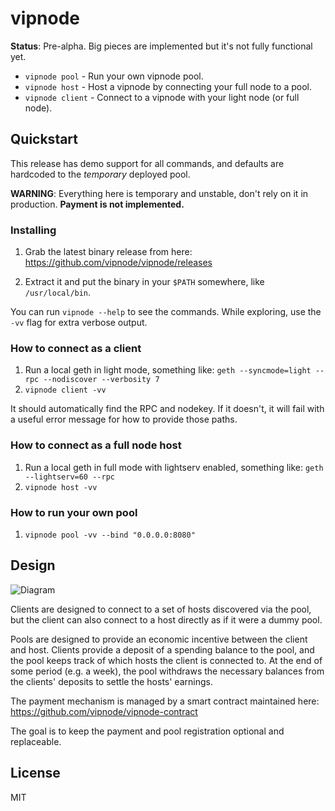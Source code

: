 # vipnode

**Status**: Pre-alpha. Big pieces are implemented but it's not fully functional
yet.

* `vipnode pool` - Run your own vipnode pool.
* `vipnode host` - Host a vipnode by connecting your full node to a pool.
* `vipnode client` - Connect to a vipnode with your light node (or full node).

## Quickstart

This release has demo support for all commands, and defaults are hardcoded to the _temporary_ deployed pool.

**WARNING**: Everything here is temporary and unstable, don't rely on it in production. **Payment is not implemented.**

### Installing

1. Grab the latest binary release from here: https://github.com/vipnode/vipnode/releases

2. Extract it and put the binary in your `$PATH` somewhere, like
   `/usr/local/bin`.

You can run `vipnode --help` to see the commands. While exploring, use the `-vv`
flag for extra verbose output.

### How to connect as a client

1. Run a local geth in light mode, something like:
    `geth --syncmode=light --rpc --nodiscover --verbosity 7`
2. `vipnode client -vv`

It should automatically find the RPC and nodekey. If it doesn't, it will fail with a useful error message for how to provide those paths.

### How to connect as a full node host

1. Run a local geth in full mode with lightserv enabled, something like:
    `geth --lightserv=60 --rpc`
2. `vipnode host -vv`

### How to run your own pool

1. `vipnode pool -vv --bind "0.0.0.0:8080"`


## Design

![Diagram](https://raw.githubusercontent.com/vipnode/vipnode.org/master/docs/clientflow.png)

Clients are designed to connect to a set of hosts discovered via the pool, but
the client can also connect to a host directly as if it were a dummy pool.

Pools are designed to provide an economic incentive between the
client and host. Clients provide a deposit of a spending balance to the pool,
and the pool keeps track of which hosts the client is connected to. At the end
of some period (e.g. a week), the pool withdraws the necessary balances from the
clients' deposits to settle the hosts' earnings.

The payment mechanism is managed by a smart contract maintained here:
https://github.com/vipnode/vipnode-contract

The goal is to keep the payment and pool registration optional and replaceable.


## License

MIT
